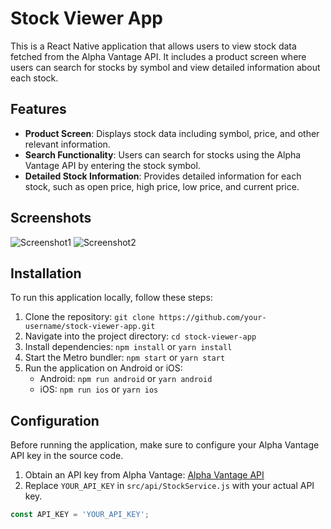 # Stock Viewer App

This is a React Native application that allows users to view stock data fetched from the Alpha Vantage API. It includes a product screen where users can search for stocks by symbol and view detailed information about each stock.

## Features

- **Product Screen**: Displays stock data including symbol, price, and other relevant information.
- **Search Functionality**: Users can search for stocks using the Alpha Vantage API by entering the stock symbol.
- **Detailed Stock Information**: Provides detailed information for each stock, such as open price, high price, low price, and current price.

## Screenshots

![Screenshot1](output1.png)
![Screenshot2](output2.png)

## Installation

To run this application locally, follow these steps:

1. Clone the repository: `git clone https://github.com/your-username/stock-viewer-app.git`
2. Navigate into the project directory: `cd stock-viewer-app`
3. Install dependencies: `npm install` or `yarn install`
4. Start the Metro bundler: `npm start` or `yarn start`
5. Run the application on Android or iOS:
   - Android: `npm run android` or `yarn android`
   - iOS: `npm run ios` or `yarn ios`

## Configuration

Before running the application, make sure to configure your Alpha Vantage API key in the source code.

1. Obtain an API key from Alpha Vantage: [Alpha Vantage API](https://www.alphavantage.co/support/#api-key)
2. Replace `YOUR_API_KEY` in `src/api/StockService.js` with your actual API key.

```javascript
const API_KEY = 'YOUR_API_KEY';
